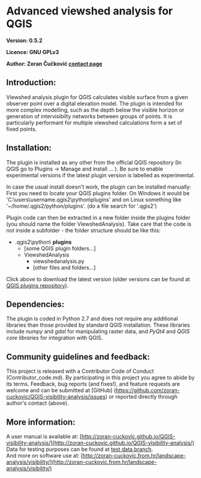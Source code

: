 ﻿Advanced viewshed analysis for QGIS 
===================================

**Version: 0.5.2**

**Licence: GNU GPLv3**

**Author: Zoran Čučković [contact page](http://zoran-cuckovic.from.hr/about/)** 

Introduction:
-------------
Viewshed analysis plugin for QGIS calculates visible surface from a given observer point over a digital elevation model. The plugin is  intended for more complex modelling, such as the depth below the visible horizon or generation of intervisibilty networks between groups of points. It is particularly performant for multiple viewshed calculations form a set of fixed points.

Installation:
------------
The plugin is installed as any other from the official QGIS repository (In QGIS go to Plugins -> Manage and install ... ). Be sure to enable experimental versions if the latest plugin version is labelled as experimental.  

In case the usual install doesn't work, the plugin can be installed manually:  
First you need to locate your QGIS plugins folder. On Windows it would be 'C:\users\username\.qgis2\python\plugins' and on Linux something like '~/home/.qgis2/python/plugins'. (do a file search for '.qgis2')

Plugin code can then be extracted in a new folder inside the plugins folder (you should name the folder ViewshedAnalysis). Take care that the code is not inside a subfolder - the folder structure should be like this:  

+ .qgis2\python\ __plugins__
    + [some QGIS plugin folders...] 
    + ViewshedAnalysis   
        + viewshedanalysis.py   
        + [other files and folders...]  

Click above to download the latest version (older versions can be found at [QGIS plugins repository](https://plugins.qgis.org/plugins/ViewshedAnalysis/)). 

Dependencies:
-------------
The plugin is coded in Python 2.7 and does not require any additional libraries than those provided by standard QGIS installation. These libraries include *numpy* and *gdal* for manipulating raster data, and *PyQt4* and *QGIS core libraries* for integration with QGIS.

Community guidelines and feedback:
--------------------
This project is released with a Contributor Code of Conduct (Contributor_code.md). By participating in this project you agree to abide by its terms. Feedback, bug reports (and fixes!), and feature requests are welcome and can be submitted at [GitHub] (https://github.com/zoran-cuckovic/QGIS-visibility-analysis/issues) or reported directly through author's contact (above).

More information:
--------------
A user manual is available at:  [http://zoran-cuckovic.github.io/QGIS-visibility-analysis/](http://zoran-cuckovic.github.io/QGIS-visibility-analysis/)  
Data for testing purposes can be found at [test data branch](https://github.com/zoran-cuckovic/QGIS-visibility-analysis/tree/test-data).  
And more on software use at:
[http://zoran-cuckovic.from.hr/landscape-analysis/visibility/](http://zoran-cuckovic.from.hr/landscape-analysis/visibility/)
